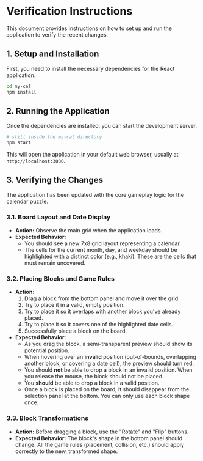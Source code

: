 # Verification Instructions

This document provides instructions on how to set up and run the application to verify the recent changes.

## 1. Setup and Installation

First, you need to install the necessary dependencies for the React application.

```bash
cd my-cal
npm install
```

## 2. Running the Application

Once the dependencies are installed, you can start the development server.

```bash
# still inside the my-cal directory
npm start
```

This will open the application in your default web browser, usually at `http://localhost:3000`.

## 3. Verifying the Changes

The application has been updated with the core gameplay logic for the calendar puzzle.

### 3.1. Board Layout and Date Display

- **Action:** Observe the main grid when the application loads.
- **Expected Behavior:**
    - You should see a new 7x8 grid layout representing a calendar.
    - The cells for the current month, day, and weekday should be highlighted with a distinct color (e.g., khaki). These are the cells that must remain uncovered.

### 3.2. Placing Blocks and Game Rules

- **Action:**
    1.  Drag a block from the bottom panel and move it over the grid.
    2.  Try to place it in a valid, empty position.
    3.  Try to place it so it overlaps with another block you've already placed.
    4.  Try to place it so it covers one of the highlighted date cells.
    5.  Successfully place a block on the board.
- **Expected Behavior:**
    - As you drag the block, a semi-transparent preview should show its potential position.
    - When hovering over an **invalid** position (out-of-bounds, overlapping another block, or covering a date cell), the preview should turn red.
    - You should **not** be able to drop a block in an invalid position. When you release the mouse, the block should not be placed.
    - You **should** be able to drop a block in a valid position.
    - Once a block is placed on the board, it should disappear from the selection panel at the bottom. You can only use each block shape once.

### 3.3. Block Transformations

- **Action:** Before dragging a block, use the "Rotate" and "Flip" buttons.
- **Expected Behavior:** The block's shape in the bottom panel should change. All the game rules (placement, collision, etc.) should apply correctly to the new, transformed shape.

